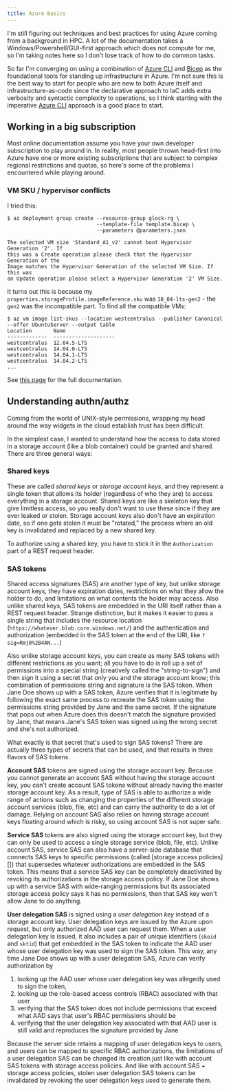 ```yaml
---
title: Azure Basics
---
```


I'm still figuring out techniques and best practices for using Azure coming from
a background in HPC.  A lot of the documentation takes a
Windows/Powershell/GUI-first approach which does not compute for me, so I'm
taking notes here so I don't lose track of how to do common tasks.

So far I'm converging on using a combination of [Azure CLI][] and [Bicep][] as
the foundational tools for standing up infrastructure in Azure.  I'm not sure
this is the best way to start for people who are new to both Azure itself and
infrastructure-as-code since the declarative approach to IaC adds extra
verbosity and syntactic complexity to operations, so I think starting with the
imperative [Azure CLI][] approach is a good place to start.

## Working in a big subscription

Most online documentation assume you have your own developer subscription to
play around in.  In reality, most people thrown head-first into Azure have one
or more existing subscriptions that are subject to complex regional restrictions
and quotas, so here's some of the problems I encountered while playing around.

### VM SKU / hypervisor conflicts

I tried this:

```
$ az deployment group create --resource-group glock-rg \
                             --template-file template.bicep \
                             --parameters @parameters.json

The selected VM size 'Standard_A1_v2' cannot boot Hypervisor Generation '2'. If
this was a Create operation please check that the Hypervisor Generation of the
Image matches the Hypervisor Generation of the selected VM Size. If this was
an Update operation please select a Hypervisor Generation '2' VM Size.
```

It turns out this is because my `properties.storageProfile.imageReference.sku`
was `18_04-lts-gen2` - the `gen2` was the incompatible part.  To find all the
compatible VMs:

```
$ az vm image list-skus --location westcentralus --publisher Canonical --offer UbuntuServer --output table
Location       Name
-------------  --------------------
westcentralus  12.04.5-LTS
westcentralus  14.04.0-LTS
westcentralus  14.04.1-LTS
westcentralus  14.04.2-LTS
...
```

See [this page](https://docs.microsoft.com/en-us/azure/virtual-machines/linux/cli-ps-findimage) for the full documentation.

[Azure CLI]: https://docs.microsoft.com/en-us/cli/azure/
[Bicep]: https://docs.microsoft.com/en-us/azure/azure-resource-manager/bicep/overview

## Understanding authn/authz

Coming from the world of UNIX-style permissions, wrapping my head around the way
widgets in the cloud establish trust has been difficult.

In the simplest case, I wanted to understand how the access to data stored in
a storage account (like a blob container) could be granted and shared.  There
are three general ways:

### Shared keys

These are called _shared keys_ or _storage account keys_, and they represent a
single token that allows its holder (regardless of who they are) to access
everything in a storage account.  Shared keys are like a skeleton key that give
limitless access, so you really don't want to use these since if they are ever
leaked or stolen.  Storage account keys also don't have an expiration date, so
if one gets stolen it must be "rotated," the process where an old key is
invalidated and replaced by a new shared key.

To authorize using a shared key, you have to stick it in the `Authorization`
part of a REST request header.

### SAS tokens

Shared access signatures (SAS) are another type of key, but unlike storage
account keys, they have expiration dates, restrictions on what they allow the
holder to do, and limitations on what contents the holder may access.  Also
unlike shared keys, SAS tokens are embedded in the URI itself rather than a REST
request header.  Strange distinction, but it makes it easier to pass a single
string that includes the resource location (`https://whatever.blob.core.windows.net/`)
and the authentication and authorization (embedded in the SAS token at the end
of the URI, like `?sig=Rmj0%2B4AN...`)

Also unlike storage account keys, you can create as many SAS tokens with
different restrictions as you want; all you have to do is roll up a set of
permissions into a special string (creatively called the "string-to-sign") and
then _sign_ it using a secret that only you and the storage account know; this
combination of permissions string and signature _is_ the SAS token.  When Jane
Doe shows up with a SAS token, Azure verifies that it is legitimate by
following the exact same process to recreate the SAS token using the permissions
string provided by Jane and the same secret.  If the signature that pops out
when Azure does this doesn't match the signature provided by Jane, that means
Jane's SAS token was signed using the wrong secret and she's not authorized.

What exactly is that secret that's used to sign SAS tokens?  There are actually
three types of secrets that can be used, and that results in three flavors of
SAS tokens.

**Account SAS** tokens are signed using the storage account key.  Because you
cannot generate an account SAS without having the storage account key, you can't
create account SAS tokens without already having the master storage account key.
As a result, type of SAS is able to authorize a wide range of actions such as
changing the properties of the different storage account services (blob, file,
etc) and can carry the authority to do a lot of damage. Relying on account SAS
also relies on having storage account keys floating around which is risky, so
using account SAS is not super safe.

**Service SAS** tokens are also signed using the storage account key, but they
can only be used to access a single storage service (blob, file, etc). Unlike
account SAS, service SAS can also have a server-side database that connects SAS
keys to specific permissions (called [storage access policies][]) that
supersedes whatever authorizations are embedded in the SAS token. This means
that a service SAS key can be completely deactivated by revoking its
authorizations in the storage access policy. If Jane Doe shows up with a service
SAS with wide-ranging permissions but its associated storage access policy says
it has no permissions, then that SAS key won't allow Jane to do anything.

**User delegation SAS** is signed using a _user delegation key_ instead of a
storage account key. User delegation keys are issued by the Azure upon request,
but only authorized AAD user can request them. When a user delegation key is
issued, it also includes a pair of unique identifiers (`skoid` and `sktid`)
that get embedded in the SAS token to indicate the AAD user whose user
delegation key was used to sign the SAS token. This way, any time Jane Doe
shows up with a user delegation SAS, Azure can verify authorization by

1. looking up the AAD user whose user delegation key was allegedly used to sign
   the token,
2. looking up the role-based access controls (RBAC) associated with that user
3. verifying that the SAS token does not include permissions that exceed what
   AAD says that user's RBAC permissions should be
4. verifying that the user delegation key associated with that AAD user is still
   valid and reproduces the signature provided by Jane

Because the server side retains a mapping of user delegation keys to users, and
users can be mapped to specific RBAC authorizations, the limitations of a
user delegation SAS can be changed its creation just like with account SAS
tokens with storage access policies. And like with account SAS + storage access
policies, stolen user delegation SAS tokens can be invalidated by revoking the
user delegation keys used to generate them.

[stored access policies]: https://docs.microsoft.com/en-us/rest/api/storageservices/define-stored-access-policy
